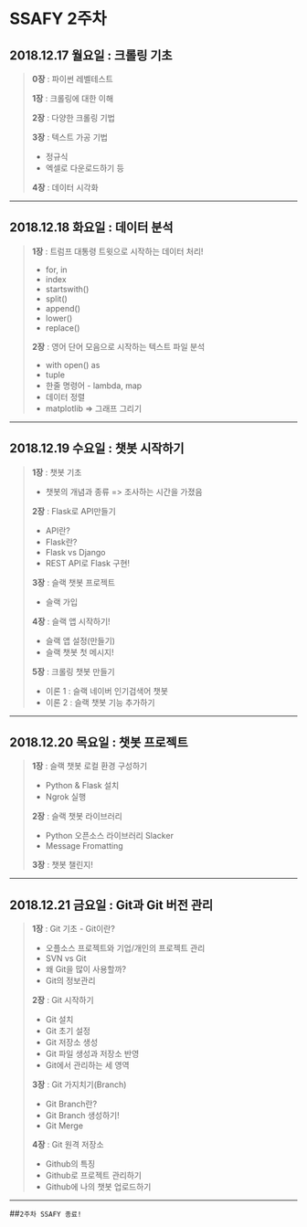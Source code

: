 # SSAFY 2주차

## 2018.12.17 월요일 : 크롤링 기초

> **0장** : 파이썬 레벨테스트 
>
> **1장** : 크롤링에 대한 이해
>
> **2장** : 다양한 크롤링 기법
>
> **3장** : 텍스트 가공 기법 
>
> - 정규식
> - 엑셀로 다운로드하기 등
>
> **4장** : 데이터 시각화

---

## 2018.12.18 화요일 : 데이터 분석

> **1장** : 트럼프 대통령 트윗으로 시작하는 데이터 처리!
>
> - for, in
> - index
> - startswith()
> - split()
> - append()
> - lower()
> - replace()
>
> **2장** : 영어 단어 모음으로 시작하는 텍스트 파일 분석
>
> - with open() as
> - tuple
> - 한줄 명령어 - lambda, map
> - 데이터 정렬
> - matplotlib => 그래프 그리기

---

## 2018.12.19 수요일 : 챗봇 시작하기

> **1장** : 챗봇 기초
>
> - 챗봇의 개념과 종류 => 조사하는 시간을 가졌음
>
> **2장** : Flask로 API만들기
>
> - API란?
> - Flask란?
> - Flask vs Django
> - REST API로 Flask 구현!
>
> **3장** : 슬랙 챗봇 프로젝트
>
> - 슬랙 가입
>
> **4장** : 슬랙 앱 시작하기!
>
> - 슬랙 앱 설정(만들기)
> - 슬랙 챗봇 첫 메시지!
>
> **5장** : 크롤링 챗봇 만들기
>
> - 이론 1 : 슬랙 네이버 인기검색어 챗봇
> - 이론 2 : 슬랙 챗봇 기능 추가하기

---

## 2018.12.20 목요일 : 챗봇 프로젝트

>**1장** : 슬랙 챗봇 로컬 환경 구성하기
>
>- Python & Flask 설치
>- Ngrok 실행
>
>**2장** : 슬랙 챗봇 라이브러리
>
>- Python 오픈소스 라이브러리 Slacker
>- Message Fromatting
>
>**3장** : 챗봇 챌린지!

___

## 2018.12.21 금요일 : Git과 Git 버전 관리

>**1장** : Git 기초 - Git이란?
>
>- 오플소스 프로젝트와 기업/개인의 프로젝트 관리
>- SVN vs Git
>- 왜 Git을 많이 사용할까?
>- Git의 정보관리
>
>**2장** : Git 시작하기
>
>- Git 설치
>- Git 초기 설정
>- Git 저장소 생성
>- Git 파일 생성과 저장소 반영
>- Git에서 관리하는 세 영역
>
>**3장** : Git 가지치기(Branch)
>
>- Git Branch란?
>- Git Branch 생성하기!
>- Git Merge
>
>**4장** : Git 원격 저장소
>
>- Github의 특징
>- Github로 프로젝트 관리하기
>- Github에 나의 챗봇 업로드하기

---

##`2주차 SSAFY 종료!`